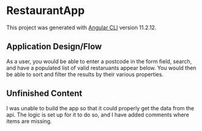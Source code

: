 # RestaurantApp

This project was generated with [Angular CLI](https://github.com/angular/angular-cli) version 11.2.12.

## Application Design/Flow

As a user, you would be able to enter a postcode in the form field, search, and have a populated list of valid restaruants appear below. You would then be able to sort and filter the results by their various properties.

## Unfinished Content

I was unable to build the app so that it could properly get the data from the api. The logic is set up for it to do so, and I have added comments where items are missing.
